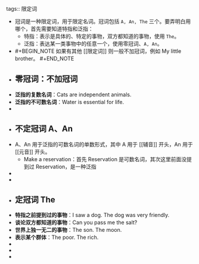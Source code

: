 tags:: 限定词

- 冠词是一种限定词，用于限定名词。冠词包括 `A, An, The` 三个。要弄明白用哪个，首先需要知道特指和泛指：
	- 特指：表示是具体的、特定的事物，双方都知道的事物，使用 `The`。
	- 泛指：表达某一类事物中的任意一个，使用零冠词、`A, An`。
- #+BEGIN_NOTE
  如果有其他 [[限定词]] 则一般不加冠词，例如 My little brother。
  #+END_NOTE
- ## 零冠词：不加冠词
- **泛指的复数名词**：Cats are independent animals.
- **泛指的不可数名词**：Water is essential for life.
-
- ## 不定冠词 A、An
- A、An 用于泛指的可数名词的单数形式，其中 A 用于 [[辅音]] 开头，An 用于 [[元音]] 开头。
	- Make a reservation：首先 Reservation 是可数名词，其次这里前面没提到过 Reservation，是一种泛指
-
-
- ## 定冠词 The
- **特指之前提到过的事物**：I saw a dog. The dog was very friendly.
- **谈论双方都知道的事物**：Can you pass me the salt?
- **世界上独一无二的事物**：The son. The moon.
- **表示某个群体**：The poor. The rich.
-
-
-